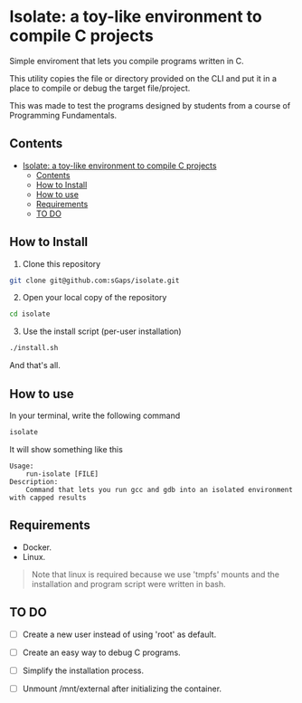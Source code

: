 # Isolate: a toy-like environment to compile C projects

Simple enviroment that lets you compile programs
written in C.

This utility copies the file or directory provided
on the CLI and put it in a place to compile or debug
the target file/project.

This was made to test the programs designed by students
from a course of Programming Fundamentals.

## Contents

- [Isolate: a toy-like environment to compile C projects](#isolate-a-toy-like-environment-to-compile-c-projects)
  - [Contents](#contents)
  - [How to Install](#how-to-install)
  - [How to use](#how-to-use)
  - [Requirements](#requirements)
  - [TO DO](#to-do)


## How to Install

1. Clone this repository

```bash
git clone git@github.com:sGaps/isolate.git
```

2. Open your local copy of the repository

```bash
cd isolate
```

3. Use the install script (per-user installation)

```bash
./install.sh
```

And that's all.

## How to use

In your terminal, write the following command

```bash
isolate
```

It will show something like this

```
Usage:
    run-isolate [FILE]
Description:
    Command that lets you run gcc and gdb into an isolated environment with capped results
```


## Requirements

- Docker.
- Linux.

> Note that linux is required because we use 'tmpfs' mounts and
> the installation and program script were written in bash.

## TO DO

- [ ] Create a new user instead of using 'root' as default.
- [ ] Create an easy way to debug C programs.
- [ ] Simplify the installation process.
- [ ] Unmount /mnt/external after initializing the container.

